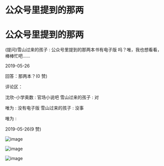 # 公众号里提到的那两

# 公众号里提到的那两

(提问)雪山过来的孩子 : 公众号里提到的那两本书有电子版 吗？唯，我也想看看，棒棒忙吧……

2019-05-26

回答：那两本？(0 赞)

评论区：

沈欣-小学奥数 : 官场小说吧 雪山过来的孩子 : 对

唯为 : 没有电子版 雪山过来的孩子 : 没事

唯为 :

2019-05-26(9 赞)

![image](img/Image_147.png)

![image](img/Image_148.png)

![image](img/Image_149.png)
